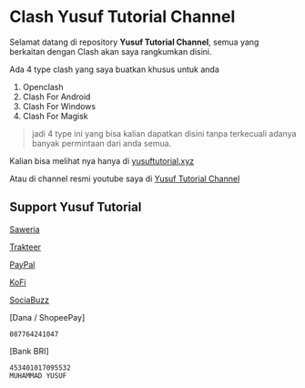 # Clash Yusuf Tutorial Channel

Selamat datang di repository **Yusuf Tutorial Channel**, semua yang berkaitan dengan Clash akan saya rangkumkan disini.

Ada 4 type clash yang saya buatkan khusus untuk anda

1. Openclash
1. Clash For Android
1. Clash For Windows
1. Clash For Magisk

> jadi 4 type ini yang bisa kalian dapatkan disini tanpa terkecuali adanya banyak permintaan dari anda semua.

Kalian bisa melihat nya hanya di [yusuftutorial.xyz](https://yusuftutorial.xyz)

Atau di channel resmi youtube saya di [Yusuf Tutorial Channel](https://youtube.com/@yusuftutorialchannel)

## Support Yusuf Tutorial

[Saweria](https://saweria.co/yusuftutorial)

[Trakteer](https://trakteer.id/yusuftutorialchannel/tip)

[PayPal](https://paypal.me/myarachma92)

[KoFi](https://ko-fi.com/masterwifinetworksolution)

[SociaBuzz](https://sociabuzz.com/yusuftutorialchannel)

[Dana / ShopeePay]

```
087764241047
```

[Bank BRI]

```
453401017095532
MUHAMMAD YUSUF
```
